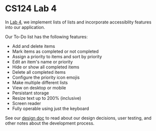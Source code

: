 # CS124 Lab 4

In [Lab 4](https://www.cs.hmc.edu/~rhodes/cs124/labs/lab4.html), we implement lists of lists and incorporate accessiblity features into our application. 

Our To-Do list has the following features:
- Add and delete items
- Mark items as completed or not completed
- Assign a priority to items and sort by priority
- Edit an item's name or priority
- Hide or show all completed items
- Delete all completed items
- Configure the priority icon emojis
- Make multiple different lists
- View on desktop or mobile
- Persistant storage
- Resize text up to 200% (inclusive)
- Screen reader 
- Fully operable using just the keyboard

<!-- Our lab is published to Github Pages at this [link](https://anan-ara.github.io/cs124-lab2/wrapped.html).  -->

See our [design doc](https://github.com/anan-ara/cs124-lab2/blob/main/design/design.md) to read about our design decisions, user testing, and other notes about the development process.

<!-- # CS124 Lab 2

In [Lab 2](https://www.cs.hmc.edu/~rhodes/cs124/labs/lab2.html), we use React to implement the To-Do list interface that we designed in Lab 1. 

Our To-Do list has the following features:
- Add and delete items
- Mark items as completed or not completed
- Assign a priority to items and sort by priority
- Edit an item's name or priority
- Hide or show all completed items
- Delete all completed items
- Configure the priority icon emojis (in progress)


Our lab is published to Github Pages at this [link](https://anan-ara.github.io/cs124-lab2/wrapped.html). 

See our [design doc](https://github.com/anan-ara/cs124-lab2/blob/main/design/design.md) to read about our design decisions, user testing, and other notes about the development process. -->

<!-- This project was bootstrapped with [Create React App](https://github.com/facebook/create-react-app). In the project directory, you can run `npm start`
to run the app in the development mode. Then open [http://localhost:3000](http://localhost:3000) to view it in your browser. -->


<!-- 

This project was bootstrapped with [Create React App](https://github.com/facebook/create-react-app).

## Available Scripts

In the project directory, you can run:

### `npm start`

Runs the app in the development mode.\
Open [http://localhost:3000](http://localhost:3000) to view it in your browser. -->

<!-- The page will reload when you make changes.\
You may also see any lint errors in the console.

### `npm test`

Launches the test runner in the interactive watch mode.\
See the section about [running tests](https://facebook.github.io/create-react-app/docs/running-tests) for more information.

### `npm run build`

Builds the app for production to the `build` folder.\
It correctly bundles React in production mode and optimizes the build for the best performance.

The build is minified and the filenames include the hashes.\
Your app is ready to be deployed!

See the section about [deployment](https://facebook.github.io/create-react-app/docs/deployment) for more information.

### `npm run eject`

**Note: this is a one-way operation. Once you `eject`, you can't go back!**

If you aren't satisfied with the build tool and configuration choices, you can `eject` at any time. This command will remove the single build dependency from your project.

Instead, it will copy all the configuration files and the transitive dependencies (webpack, Babel, ESLint, etc) right into your project so you have full control over them. All of the commands except `eject` will still work, but they will point to the copied scripts so you can tweak them. At this point you're on your own.

You don't have to ever use `eject`. The curated feature set is suitable for small and middle deployments, and you shouldn't feel obligated to use this feature. However we understand that this tool wouldn't be useful if you couldn't customize it when you are ready for it.

## Learn More

You can learn more in the [Create React App documentation](https://facebook.github.io/create-react-app/docs/getting-started).

To learn React, check out the [React documentation](https://reactjs.org/).

### Code Splitting

This section has moved here: [https://facebook.github.io/create-react-app/docs/code-splitting](https://facebook.github.io/create-react-app/docs/code-splitting)

### Analyzing the Bundle Size

This section has moved here: [https://facebook.github.io/create-react-app/docs/analyzing-the-bundle-size](https://facebook.github.io/create-react-app/docs/analyzing-the-bundle-size)

### Making a Progressive Web App

This section has moved here: [https://facebook.github.io/create-react-app/docs/making-a-progressive-web-app](https://facebook.github.io/create-react-app/docs/making-a-progressive-web-app)

### Advanced Configuration

This section has moved here: [https://facebook.github.io/create-react-app/docs/advanced-configuration](https://facebook.github.io/create-react-app/docs/advanced-configuration)

### Deployment

This section has moved here: [https://facebook.github.io/create-react-app/docs/deployment](https://facebook.github.io/create-react-app/docs/deployment)

### `npm run build` fails to minify

This section has moved here: [https://facebook.github.io/create-react-app/docs/troubleshooting#npm-run-build-fails-to-minify](https://facebook.github.io/create-react-app/docs/troubleshooting#npm-run-build-fails-to-minify) -->
